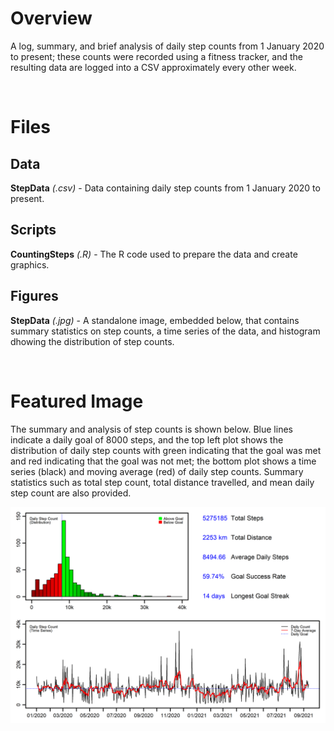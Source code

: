 # Overview

A log, summary, and brief analysis of daily step counts from 1 January 2020 to present; these counts were recorded using a fitness tracker, and the resulting data are logged into a CSV approximately every other week.

<br/>

# Files

## Data

**StepData** *(.csv)* - Data containing daily step counts from 1 January 2020 to present.

## Scripts

**CountingSteps** *(.R)* - The R code used to prepare the data and create graphics.

## Figures

**StepData** *(.jpg)* - A standalone image, embedded below, that contains summary statistics on step counts, a time series of the data, and histogram dhowing the distribution of step counts.

<br/>

# Featured Image

The summary and analysis of step counts is shown below. Blue lines indicate a daily goal of 8000 steps, and the top left plot shows the distribution of daily step counts with green indicating that the goal was met and red indicating that the goal was not met; the bottom plot shows a time series (black) and moving average (red) of daily step counts. Summary statistics such as total step count, total distance travelled, and mean daily step count are also provided.

<kbd>![](https://github.com/TrevorHD/CountingSteps/blob/main/Figures/StepData.jpg)</kbd>
